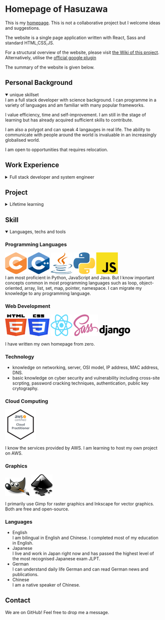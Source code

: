 # Homepage of Hasuzawa
This is my [homepage](). This is not a collaborative project but I welcome ideas and suggestions.

The website is a single page application written with React, Sass and standard HTML,CSS,JS.

For a structural overview of the website, please visit [the Wiki of this project](https://github.com/Hasuzawa/homepage/wiki/Overview).
Alternatively, utilise the [official google plugin](https://chrome.google.com/webstore/detail/react-developer-tools/fmkadmapgofadopljbjfkapdkoienihi)

The summary of the website is given below.

## Personal Background
<details open>
  <summary>unique skillset</summary>
I am a full stack developer with science background. I can programme in a variety of languages and am familiar with many popular frameworks.

I value efficiency, time and self-improvement. I am still in the stage of learning but has already
acquired sufficient skills to contribute.

I am also a polygot and can speak 4 langauges in real life. The ability to communicate with people around the world is invaluable in an increasingly globalised world.

I am open to opportunities that requires relocation.
</details>

## Work Experience
<details>
  <summary open>Full stack developer and system engineer</summary>
  Currently I am working as a full stack developer in Osaka, Japan.

  I worked on a part of intranet system that monitor subnets.
  I implemented a frontend with HTML, CSS, Javascript in the frontend as a GUI for controlling connections.
  
  In the backend, I programmed the logic using Java and SQL to fetch the relevant data for the frontend and to update the database in a HTTP request & response cycle.
</details>

## Project
<details>
   <summary open>Lifetime learning</summary>
   It is recommended to go to the page of each project for a more comprehensive summary.

   -  Website with React (this project)<br />
      A simple website written using React framework with extensive usage of Sass.
      
   -  Django project (planned)

</details>

## Skill
<details open>
  <summary>Languages, techs and tools</summary>

  ### Programming Languages
  <img src="./public/logos/C_logo.svg" alt="C" width="70" height="70">
  <img src="./public/logos/C++_logo.svg" alt="C++" width="70" height="70">
  <img src="./public/logos/Java_logo.svg" alt="Java" width="70" height="70">
  <img src="./public/logos/Python_logo.svg" alt="Python" width="70" height="70">
  <img src="./public/logos/Javascript_logo.svg" alt="Javascript" width="70 "height="70"><br />
  I am most proficient in Python, JavaScript and Java. But I know important concepts common in most programming languages
  such as loop, object-oriented, array, list, set, map, pointer, namespace. I can migrate my knowledge to any programming language.

  ### Web Development
  <img src="./public/logos/HTML5_logo.svg" alt="HTML" width="70" height="70">
  <img src="./public/logos/CSS3_logo.svg" alt="HTML" width="70" height="70">
  
  <img src="./public/logos/React_logo.svg" alt="React" width="70" height="70">
  <img src="./public/logos/Sass_logo.svg" alt="Sass" width="80" height="70">
  <img src="./public/logos/Django_logo.svg" alt="Django" width="100">

  I have written my own homepage from zero.

  ### Technology
  -  knowledge on networking, server, OSI model, IP address, MAC address, DNS.
  -  basic knowledge on cyber security and vulnerability including cross-site scrpting, password cracking techniques, authentication, public key crytography.

  ### Cloud Computing
  <img src="./public/logos/AWS_Cloud_Practitioner_logo.png" alt="AWS Cloud Practitioner" width="100" height="100">

  I know the services provided by AWS. I am learning to host my own project on AWS.

  ### Graphics
  <img src="./public/logos/Gimp_logo.svg" alt="Gimp" width="80">
  <img src="./public/logos/Inkscape_logo.svg" alt="Inkscape" width="70" height="70">

  I primarily use Gimp for raster graphics and Inkscape for vector graphics. Both are free and open-source.

  ### Languages
  -  English<br />
     I am bilingual in English and Chinese. I completed most of my education in English.
  -  Japanese<br />
     I live and work in Japan right now and has passed the highest level of the most recognised Japanese exam JLPT.
  -  German<br />
     I can understand daily life German and can read German news and publications.
  -  Chinese<br />
     I am a native speaker of Chinese.
</details>

## Contact
We are on GitHub! Feel free to drop me a message.
